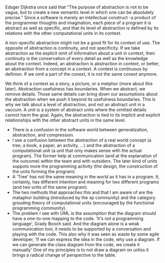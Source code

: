 Edsger Dijkstra once said that "The purpose of abstraction is not to be vague,
but to create a new semantic level in which one can be absolutely precise."
Since a software is merely an intellectual construct -a product of the programmer 
thoughts and imagination,
each piece of a program it is abstract as well as specific,
and that its level of abstraction is defined by its relations with
the other computational units in its context.

A non-specific abstraction might not be a good fit for its context of use.
The opposite of abstraction is continuity, and not specificity.
If we take abstraction as the explicit omit of information about a unit in context,
then continuity is the conservation of every detail as well as the knowledge about the context.
Indeed, an abstraction is abstraction in context, or better,
an abstraction from a concept in a context.
A context is continuous by definion. If we omit a part of the conext, it is not the same conext
anymore.

We think of a context as a story, a picture, or a metphor (more about this later).
Abstraction usefulness has boundaries. When we abstract, we remove details.
Those same details can bring down our assumptions about the abstraction
when we push it beyond its usefulness boundaries.
This is why we talk about a level of abstraction, and not an abstract unit in a vaccum.
A unit is a system of abstract units where the omitted details cannot harm the goal.
Again, the abstraction is tied to its implicit and explicit relationships with the other
abstract units in the same level.

- There is a confusion in the software world between generalization, abstraction, and compression.
- I see a confusion between the abstraction of a real world concept (a tree, a book, a paper, an activity, ...)
  and the abstraction of a computational unit (a unit that only makes sense with the actual program).
  The former help at communication (and at the explanation of the outcome) within the team and with outsiders.
  The later kind of units suppots more the programming activity (the design, the construction of the units forming the program).
- A 'Tree' has not the same meaning in the world as it has in a program. It, certainly, has different intention and meaning for two
  different programs (and two units of the same program).
- The two methods that approaches this and that I am aware of are the mataphor building (introduced by the xp community)
  and the category grouding theory of computational units (encouraged by the functional programming community).
- The problem I see with UML is the assumption that the diagram should have a one-to-one mapping to the code.
  'It's not a programming language', Grady Booch said. And the diagram alone is a weak communication tool, it needs to be
  supported by a conversation and playing with the code.
  This also why it was seen as waste by some agile developer, 'If we can express the idea in the code, why use a diagram.
  If we can generate the class diagram from the code, we create it manually'
  One of my principles is to not draw a diagram on unliss it brings a radical change of perspective to the table.
